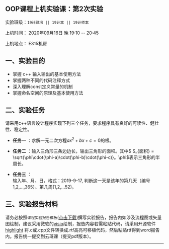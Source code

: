 **OOP课程上机实验课：第2次实验**
---

实验班级：`19计联培 || 19计本 || 19计师本`

上机时间： 2020年09月16日 晚 19:10 -- 20:45

上机地点：  E315机房 


## 一、实验目的
*  掌握 c++ 输入输出的基本使用方法
*  掌握两种不同的代码注释方式
*  深入理解const定义常量的机制
*  掌握命名空间的原理及基本使用方法

## 二、实验任务

请采用c++语言设计程序实现下列三个任务，要求程序具有良好的可读性、健壮性、稳定性。

* **任务一** ：求解一元二次方程$ax^2+bx+c=0$的根。


* **任务二** ：输入三角形三条边边长，输出三角形的面积。其中$ S_{面积} = \sqrt{\phi\cdot(\phi-a)\cdot(\phi-b)\cdot(\phi-c)}$。$\phi$表示三角形的半周长。


* **任务三** ：  
  输入年、月、日，格式：2019-9-17,   判断这一天是该年的第几天（编号 1,2,...,365）、第几周(1,2,...52)。
  

## 三、实验报告材料

请务必按照`课程实验报告模板`([点击下载](https://github.com/tsingke/OOP_Homework/raw/master/%E3%80%8A%E9%9D%A2%E5%90%91%E5%AF%B9%E8%B1%A1%E7%A8%8B%E5%BA%8F%E8%AE%BE%E8%AE%A1%E3%80%8B%E5%AE%9E%E9%AA%8C%E6%8A%A5%E5%91%8A%E6%A8%A1%E6%9D%BF.docx))撰写实验报告，报告内如涉及流程图或矢量图绘制，建议采用微软的[visio](https://pan.baidu.com/s/1L4y1pWXcJjojZlIAQZjPAg)绘制，报告内容若需粘贴代码，请采用开源软件 [highlight](http://www.andre-simon.de/zip/highlight-setup-3.53-x64.exe) 将.c或.cpp文件转换成.rtf高亮可移植代码，然后粘贴rtf得到word报告内。报告统一提交到云班课（提交pdf版本）。

---


